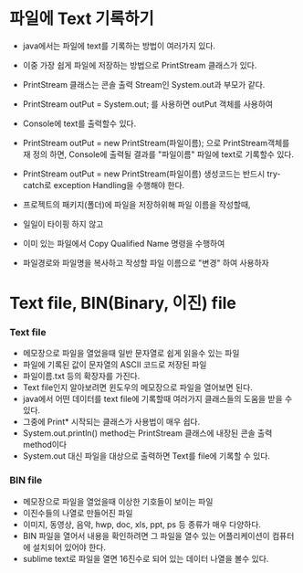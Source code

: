 # 파일에 Text 기록하기
* java에서는 파일에 text를 기록하는 방법이 여러가지 있다.
* 이중 가장 쉽게 파일에 저장하는 방법으로 PrintStream 클래스가 있다.
* PrintStream 클래스는 콘솔 출력 Stream인 System.out과 부모가 같다.
* PrintStream outPut = System.out; 를 사용하면 outPut 객체를 사용하여
* Console에 text를 출력할수 있다.
* PrintStream outPut = new PrintStream(파일이름); 으로 PrintStream객체를 재 정의 하면, Console에 출력될 결과를 "파일이름" 파일에 text로 기록할수 있다.

* PrintStream outPut = new PrintStream(파일이름) 생성코드는 반드시 try-catch로 exception Handling을 수행해야 한다.

* 프로젝트의 패키지(폴더)에 파일을 저장하위해 파일 이름을 작성할때, 
* 일일이 타이핑 하지 않고 
* 이미 있는 파일에서 Copy Qualified Name 명령을 수행하여 
* 파일경로와 파일명을 복사하고 작성할 파일 이름으로 "변경" 하여 사용하자

# Text file, BIN(Binary, 이진) file

### Text file
* 메모장으로 파일을 열었을때 일반 문자열로 쉽게 읽을수 있는 파일
* 파일에 기록된 값이 문자열의 ASCII 코드로 저장된 파일
* 파일이름.txt 등의 확장자를 가진다.
* Text file인지 알아보려면 윈도우의 메모장으로 파일을 열어보면 된다.
* java에서 어떤 데이터를 text file에 기록할때 여러가지 클래스들의 도움을 받을 수 있다.
* 그중에 Print* 시작되는 클래스가 사용법이 매우 쉽다.
* System.out.println() method는 PrintStream 클래스에 내장된 콘솔 출력 method이다
* System.out 대신 파일을 대상으로 출력하면 Text를 file에 기록할 수 있다.

### BIN file
* 메모장으로 파일을 열었을때 이상한 기호들이 보이는 파일
* 이진수들의 나열로 만들어진 파일
* 이미지, 동영상, 음악, hwp, doc, xls, ppt, ps 등 종류가 매우 다양하다.
* BIN 파일을 열어서 내용을 확인하려면 그 파일을 열수 있는 어플리케이션이 컴퓨터에 설치되어 있어야 한다.
* sublime text로 파일을 열면 16진수로 되어 있는 데이터 나열을 볼수 있다.







